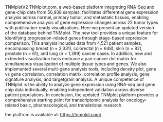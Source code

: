 TNMplotV2
TNMplot.com, a web-based platform integrating RNA-Seq and gene-chip data from 56,938 samples, facilitates differential gene expression analysis across normal, primary tumor, and metastatic tissues, enabling comprehensive analysis of gene expression changes across 22 tumor types with publication-ready visualizations. 
Here we present an updated version of the database behind TNMplot. The new tool provides a unique feature for identifying progression-related genes through stage-based expression comparison. This analysis includes data from 4,521 patient samples, encompassing breast (n = 2,331), colorectal (n = 648), skin (n = 82), prostate (n = 61), and lung (n = 1,399) cancer cases.
In addition, new and extended visualization tools embrace a pan-cancer dot matrix for simultaneous visualization of multiple tissue types and genes. We also implemented several multi-gene analysis tools, including density plot, gene vs gene correlation, correlation matrix, correlation profile analysis, gene signature analysis, and targetgram analysis. A unique competence of TNMplot is the ability to analyze gene expression using RNA-seq and gene chip data individually, enabling independent validation across diverse patient populations. 
In conclusion, the updated TNMplot platform provides a comprehensive starting point for transcriptomic analysis for oncology-related basic, pharmacological, and translational research.

the platfrom is available at: https://tnmplot.com/
